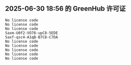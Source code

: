 ## 2025-06-30 18:56 的 GreenHub 许可证
```
No license code
No license code
No license code
Saxm-U0f2-VO78-upC8-5EDE
Saxf-qsc4-A1qB-B7C8-C7DA
No license code
No license code
No license code
No license code
No license code
```
